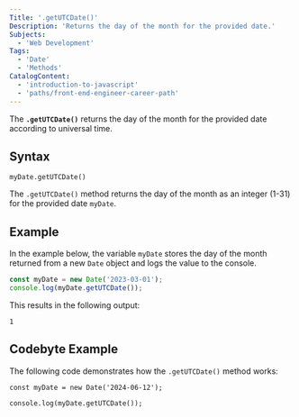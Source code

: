 ```yaml
---
Title: '.getUTCDate()'
Description: 'Returns the day of the month for the provided date.'
Subjects:
  - 'Web Development'
Tags:
  - 'Date'
  - 'Methods'
CatalogContent:
  - 'introduction-to-javascript'
  - 'paths/front-end-engineer-career-path'
---
```


The **`.getUTCDate()`** returns the day of the month for the provided date according to universal time.

## Syntax

```pseudo
myDate.getUTCDate()
```

The `.getUTCDate()` method returns the day of the month as an integer (1-31) for the provided date `myDate`.

## Example

In the example below, the variable `myDate` stores the day of the month returned from a new `Date` object and logs the value to the console.

```js
const myDate = new Date('2023-03-01');
console.log(myDate.getUTCDate());
```

This results in the following output:

```shell
1
```

## Codebyte Example

The following code demonstrates how the `.getUTCDate()` method works:

```codebyte/javascript
const myDate = new Date('2024-06-12');

console.log(myDate.getUTCDate());
```
